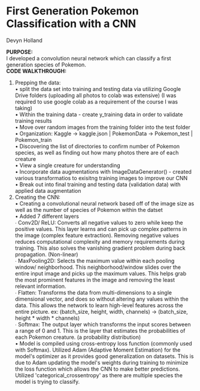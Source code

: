 # First Generation Pokemon Classification with a CNN
Devyn Holland <br />

**PURPOSE:** <br />
I developed a convolution neural network which can classify a first generation species of Pokemon. <br />
**CODE WALKTHROUGH:** <br />
1. Prepping the data: <br />
• split the data set into training and testing data via utilizing Google Drive folders (uploading all photos to colab was extensive) (I was required to use google colab as a requirement of the course I was taking) <br />
• Within the training data - create y_training data in order to validate training results <br />
• Move over random images from the training folder into the test folder <br />
• Organization: Kaggle -> kaggle.json | PokemonData -> Pokemon_test | Pokemon_train <br />
• Discovering the list of directories to confirm number of Pokemon species, as well as finding out how many photos there are of each creature <br />
• View a single creature for understanding <br />
• Incorporate data augmentations with ImageDataGenerator() - created various transformatios to exisitng training images to improve our CNN <br />
• Break out into final training and testing data (validation data) with applied data augmentation <br />
2. Creating the CNN: <br />
• Creating a convolutional neural network based off of the image size as well as the number of species of Pokemon within the datset <br />
• Added 7 different layers <br />
∙ Conv2D/ ReLU: Converts all negative values to zero while keep the positive values. This layer learns and can pick up complex patterns in the image (complex feature extraction). Removing negative values reduces computational complexity and memory requirements during training. This also solves the vanishing gradient problem during back propagation. (Non-linear) <br />
∙ MaxPooling2D: Selects the maximum value within each pooling window/ neighborhood. This neighborhood/window slides over the entire input image and picks up the maximum values. This helps grab the most prominent features in the image and removing the least relevant information. <br />
∙ Flatten: Transforms the data from multi-dimensions to a single dimensional vector, and does so without altering any values within the data. This allows the network to learn high-level features across the entire picture.
ex: (batch_size, height, width, channels) -> (batch_size, height * width * channels) <br />
∙ Softmax: The output layer which transforms the input scores between a range of 0 and 1. This is the layer that estimates the probabilities of each Pokemon creature. (a probability distribution) <br />
•  Model is compiled using cross-entropy loss function (commonly used with Softmax). Utilized Adam (Adaptive Moment Estimation) for the model's optimizer as it provides good generalization on datasets. This is due to Adam updating the model's weights during training to minimize the loss function which allows the CNN to make better predictions. Utilized 'categorical_crossentropy' as there are multiple species the model is trying to classify. <br />
